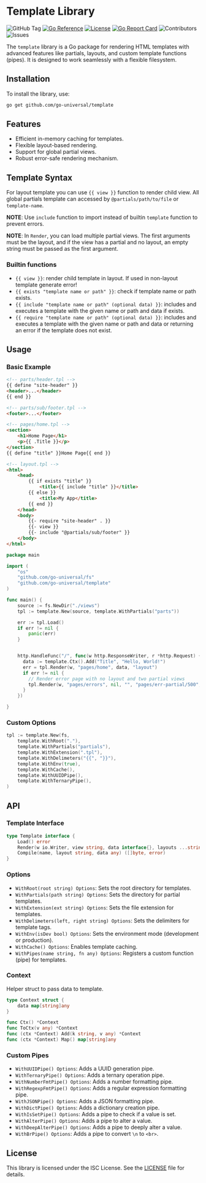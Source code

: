 # Template Library

![GitHub Tag](https://img.shields.io/github/v/tag/go-universal/template?sort=semver&label=version)
[![Go Reference](https://pkg.go.dev/badge/github.com/go-universal/template.svg)](https://pkg.go.dev/github.com/go-universal/template)
[![License](https://img.shields.io/badge/license-ISC-blue.svg)](https://github.com/go-universal/template/blob/main/LICENSE)
[![Go Report Card](https://goreportcard.com/badge/github.com/go-universal/template)](https://goreportcard.com/report/github.com/go-universal/template)
![Contributors](https://img.shields.io/github/contributors/go-universal/template)
![Issues](https://img.shields.io/github/issues/go-universal/template)

The `template` library is a Go package for rendering HTML templates with advanced features like partials, layouts, and custom template functions (pipes). It is designed to work seamlessly with a flexible filesystem.

## Installation

To install the library, use:

```bash
go get github.com/go-universal/template
```

## Features

- Efficient in-memory caching for templates.
- Flexible layout-based rendering.
- Support for global partial views.
- Robust error-safe rendering mechanism.

## Template Syntax

For layout template you can use `{{ view }}` function to render child view. All global partials template can accessed by `@partials/path/to/file` or `template-name`.

**NOTE**: Use `include` function to import instead of builtin `template` function to prevent errors.

**NOTE**: In `Render`, you can load multiple partial views. The first arguments must be the layout, and if the view has a partial and no layout, an empty string must be passed as the first argument.

### Builtin functions

- `{{ view }}`: render child template in layout. If used in non-layout template generate error!
- `{{ exists "template name or path" }}`: check if template name or path exists.
- `{{ include "template name or path" (optional data) }}`: includes and executes a template with the given name or path and data if exists.
- `{{ require "template name or path" (optional data) }}`: includes and executes a template with the given name or path and data or returning an error if the template does not exist.

## Usage

### Basic Example

```html
<!-- parts/header.tpl -->
{{ define "site-header" }}
<header>...</header>
{{ end }}

<!-- parts/sub/footer.tpl -->
<footer>...</footer>

<!-- pages/home.tpl -->
<section>
    <h1>Home Page</h1>
    <p>{{ .Title }}</p>
</section>
{{ define "title" }}Home Page{{ end }}

<!-- layout.tpl -->
<html>
    <head>
        {{ if exists "title" }}
            <title>{{ include "title" }}</title>
        {{ else }}
            <title>My App</title>
        {{ end }}
    </head>
    <body>
        {{- require "site-header" . }}
        {{- view }}
        {{- include "@partials/sub/footer" }}
    </body>
</html>
```

```go
package main

import (
    "os"
    "github.com/go-universal/fs"
    "github.com/go-universal/template"
)

func main() {
    source := fs.NewDir("./views")
    tpl := template.New(source, template.WithPartials("parts"))

    err := tpl.Load()
    if err != nil {
        panic(err)
    }


    http.HandleFunc("/", func(w http.ResponseWriter, r *http.Request) {
      data := template.Ctx().Add("Title", "Hello, World!")
      err = tpl.Render(w, "pages/home", data, "layout")
      if err != nil {
        // Render error page with no layout and two partial views
        tpl.Render(w, "pages/errors", nil, "", "pages/err-partial/500", "pages/err-partial/contact")
      }
    })

}
```

### Custom Options

```go
tpl := template.New(fs,
    template.WithRoot("."),
    template.WithPartials("partials"),
    template.WithExtension(".tpl"),
    template.WithDelimeters("{{", "}}"),
    template.WithEnv(true),
    template.WithCache(),
    template.WithUUIDPipe(),
    template.WithTernaryPipe(),
)
```

## API

### Template Interface

```go
type Template interface {
    Load() error
    Render(w io.Writer, view string, data interface{}, layouts ...string) error
    Compile(name, layout string, data any) ([]byte, error)
}
```

### Options

- `WithRoot(root string) Options`: Sets the root directory for templates.
- `WithPartials(path string) Options`: Sets the directory for partial templates.
- `WithExtension(ext string) Options`: Sets the file extension for templates.
- `WithDelimeters(left, right string) Options`: Sets the delimiters for template tags.
- `WithEnv(isDev bool) Options`: Sets the environment mode (development or production).
- `WithCache() Options`: Enables template caching.
- `WithPipes(name string, fn any) Options`: Registers a custom function (pipe) for templates.

### Context

Helper struct to pass data to template.

```go
type Context struct {
    data map[string]any
}

func Ctx() *Context
func ToCtx(v any) *Context
func (ctx *Context) Add(k string, v any) *Context
func (ctx *Context) Map() map[string]any
```

### Custom Pipes

- `WithUUIDPipe() Options`: Adds a UUID generation pipe.
- `WithTernaryPipe() Options`: Adds a ternary operation pipe.
- `WithNumberFmtPipe() Options`: Adds a number formatting pipe.
- `WithRegexpFmtPipe() Options`: Adds a regular expression formatting pipe.
- `WithJSONPipe() Options`: Adds a JSON formatting pipe.
- `WithDictPipe() Options`: Adds a dictionary creation pipe.
- `WithIsSetPipe() Options`: Adds a pipe to check if a value is set.
- `WithAlterPipe() Options`: Adds a pipe to alter a value.
- `WithDeepAlterPipe() Options`: Adds a pipe to deeply alter a value.
- `WithBrPipe() Options`: Adds a pipe to convert `\n` to `<br>`.

## License

This library is licensed under the ISC License. See the [LICENSE](LICENSE) file for details.
